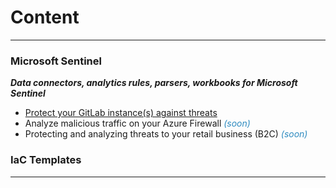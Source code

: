 # Content
___

### Microsoft Sentinel

***Data connectors, analytics rules, parsers, workbooks for Microsoft Sentinel***

- <a href="articles/Sentinel-GitLab.md">Protect your GitLab instance(s) against threats</a>
- Analyze malicious traffic on your Azure Firewall <span style="color:#2E8BC0;">*(soon)*</span>
- Protecting and analyzing threats to your retail business (B2C) <span style="color:#2E8BC0;">*(soon)*</span>

### IaC Templates

___
